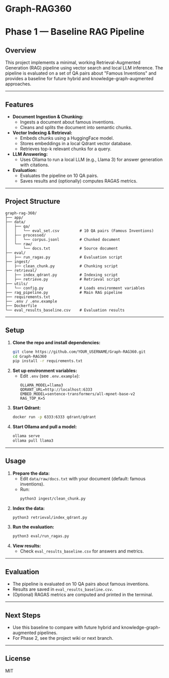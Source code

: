 # Graph-RAG360

# Phase 1 — Baseline RAG Pipeline

## Overview
This project implements a minimal, working Retrieval-Augmented Generation (RAG) pipeline using vector search and local LLM inference. The pipeline is evaluated on a set of QA pairs about "Famous Inventions" and provides a baseline for future hybrid and knowledge-graph-augmented approaches.

---

## Features
- **Document Ingestion & Chunking:**
  - Ingests a document about famous inventions.
  - Cleans and splits the document into semantic chunks.
- **Vector Indexing & Retrieval:**
  - Embeds chunks using a HuggingFace model.
  - Stores embeddings in a local Qdrant vector database.
  - Retrieves top-k relevant chunks for a query.
- **LLM Answering:**
  - Uses Ollama to run a local LLM (e.g., Llama 3) for answer generation with citations.
- **Evaluation:**
  - Evaluates the pipeline on 10 QA pairs.
  - Saves results and (optionally) computes RAGAS metrics.

---

## Project Structure
```
graph-rag-360/
├── app/
├── data/
│   ├── qa/
│   │   └── eval_set.csv         # 10 QA pairs (Famous Inventions)
│   ├── processed/
│   │   └── corpus.jsonl         # Chunked document
│   └── raw/
│       └── docs.txt             # Source document
├── eval/
│   ├── run_ragas.py             # Evaluation script
├── ingest/
│   ├── clean_chunk.py           # Chunking script
├── retrieval/
│   ├── index_qdrant.py          # Indexing script
│   ├── retrieve.py              # Retrieval script
├── utils/
│   └── config.py                # Loads environment variables
├── rag_pipeline.py              # Main RAG pipeline
├── requirements.txt
├── .env / .env.example
├── Dockerfile
└── eval_results_baseline.csv    # Evaluation results
```

---

## Setup
1. **Clone the repo and install dependencies:**
   ```bash
   git clone https://github.com/YOUR_USERNAME/Graph-RAG360.git
   cd Graph-RAG360
   pip install -r requirements.txt
   ```
2. **Set up environment variables:**
   - Edit `.env` (see `.env.example`):
     ```
     OLLAMA_MODEL=llama3
     QDRANT_URL=http://localhost:6333
     EMBED_MODEL=sentence-transformers/all-mpnet-base-v2
     RAG_TOP_K=5
     ```
3. **Start Qdrant:**
   ```bash
   docker run -p 6333:6333 qdrant/qdrant
   ```
4. **Start Ollama and pull a model:**
   ```bash
   ollama serve
   ollama pull llama3
   ```

---

## Usage
1. **Prepare the data:**
   - Edit `data/raw/docs.txt` with your document (default: famous inventions).
   - Run:
     ```bash
     python3 ingest/clean_chunk.py
     ```
2. **Index the data:**
   ```bash
   python3 retrieval/index_qdrant.py
   ```
3. **Run the evaluation:**
   ```bash
   python3 eval/run_ragas.py
   ```
4. **View results:**
   - Check `eval_results_baseline.csv` for answers and metrics.

---

## Evaluation
- The pipeline is evaluated on 10 QA pairs about famous inventions.
- Results are saved in `eval_results_baseline.csv`.
- (Optional) RAGAS metrics are computed and printed in the terminal.

---

## Next Steps
- Use this baseline to compare with future hybrid and knowledge-graph-augmented pipelines.
- For Phase 2, see the project wiki or next branch.

---

## License
MIT
